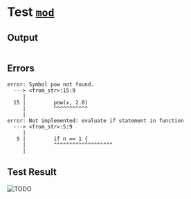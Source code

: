 # Test [`mod`](../doc/structure/functions.md#L66)

## Output

```,plain
```

## Errors

```,plain
error: Symbol pow not found.
  ---> <from_str>:15:9
     |
  15 |         pow(x, 2.0)
     |         ^^^^^^^^^^^
     |
error: Not implemented: evaluate if statement in function
  ---> <from_str>:5:9
     |
   5 |         if n == 1 {
     |         ^^^^^^^^^^^^^^^^^^^
     |
```

## Test Result

![TODO](../doc/structure/.test/mod.png)
